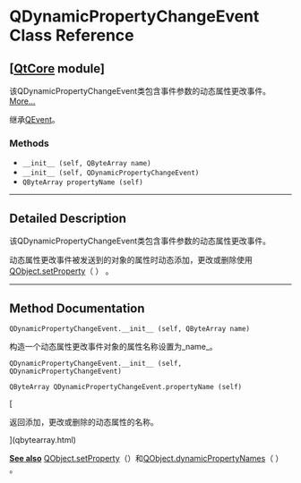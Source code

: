 # QDynamicPropertyChangeEvent Class Reference

## [[QtCore](index.htm) module]

该QDynamicPropertyChangeEvent类包含事件参数的动态属性更改事件。[More...](#details)

继承[QEvent](qevent.html)。

### Methods

*   `__init__ (self, QByteArray name)`
*   `__init__ (self, QDynamicPropertyChangeEvent)`
*   `QByteArray propertyName (self)`

* * *

## Detailed Description

该QDynamicPropertyChangeEvent类包含事件参数的动态属性更改事件。

动态属性更改事件被发送到的对象的属性时动态添加，更改或删除使用[QObject.setProperty](qobject.html#setProperty)（ ） 。

* * *

## Method Documentation

```
QDynamicPropertyChangeEvent.__init__ (self, QByteArray name)
```

构造一个动态属性更改事件对象的属性名称设置为_name_。

```
QDynamicPropertyChangeEvent.__init__ (self, QDynamicPropertyChangeEvent)
```

```
QByteArray QDynamicPropertyChangeEvent.propertyName (self)
```

[

返回添加，更改或删除的动态属性的名称。

](qbytearray.html)

[**See also**](qbytearray.html) [QObject.setProperty](qobject.html#setProperty)（）和[QObject.dynamicPropertyNames](qobject.html#dynamicPropertyNames)（ ） 。